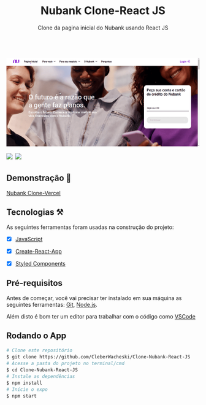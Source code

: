 <h1 align="center">Nubank Clone-React JS</h1>

<p align="center">Clone da pagina inicial do Nubank usando React JS</p>


<br>


<h1 align="left">
  <img src="./github/home.gif" />
  <img src="./github/scroll.gif" />
  <img src="./github/responsive.gif" />

</h1>


## Demonstração :rocket: 

[Nubank Clone-Vercel](https://clone-inicial-page-nubank.vercel.app/)

## Tecnologias :hammer_and_pick:

As seguintes ferramentas foram usadas na construção do projeto:

- [x] [JavaScript](https://developer.mozilla.org/pt-BR/docs/Web/JavaScript)
- [x] [Create-React-App](https://create-react-app.dev/)
- [x] [Styled Components](https://styled-components.com/)


## Pré-requisitos

Antes de começar, você vai precisar ter instalado em sua máquina as seguintes ferramentas:
[Git](https://git-scm.com/), [Node.js](https://nodejs.org/en/).

Além disto é bom ter um editor para trabalhar com o código como [VSCode](https://code.visualstudio.com/)


## Rodando o App

```bash
# Clone este repositório
$ git clone https://github.com/CleberWacheski/Clone-Nubank-React-JS
# Acesse a pasta do projeto no terminal/cmd
$ cd Clone-Nubank-React-JS
# Instale as dependências
$ npm install 
# Inicie o expo
$ npm start
```





